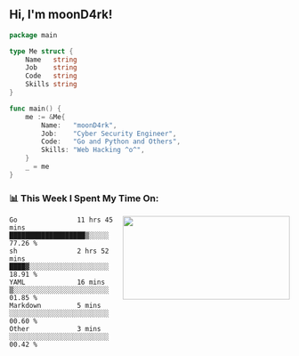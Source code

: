 <h2> Hi, I'm moonD4rk!</h2>

```go
package main

type Me struct {
	Name   string
	Job    string
	Code   string
	Skills string
}

func main() {
	me := &Me{
		Name:   "moonD4rk",
		Job:    "Cyber Security Engineer",
		Code:   "Go and Python and Others",
		Skills: "Web Hacking ^o^",
	}
	_ = me
}
```

<h3>📊 This Week I Spent My Time On:</h3>
<img align='right' src="https://github-readme-stats.vercel.app/api?username=moond4rk&show_icons=true&theme=radical", width="300" height="150">

<!--START_SECTION:waka-->

```text
Go               11 hrs 45 mins  ███████████████████▒░░░░░   77.26 %
sh               2 hrs 52 mins   ████▓░░░░░░░░░░░░░░░░░░░░   18.91 %
YAML             16 mins         ▒░░░░░░░░░░░░░░░░░░░░░░░░   01.85 %
Markdown         5 mins          ░░░░░░░░░░░░░░░░░░░░░░░░░   00.60 %
Other            3 mins          ░░░░░░░░░░░░░░░░░░░░░░░░░   00.42 %
```

<!--END_SECTION:waka-->

